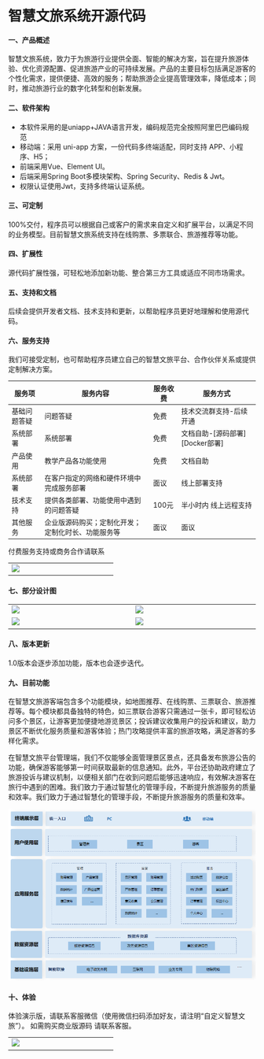 # 智慧文旅系统开源代码

#### 一、产品概述

智慧文旅系统，致力于为旅游行业提供全面、智能的解决方案，旨在提升旅游体验、优化资源配置、促进旅游产业的可持续发展。产品的主要目标包括满足游客的个性化需求，提供便捷、高效的服务；帮助旅游企业提高管理效率，降低成本；同时，推动旅游行业的数字化转型和创新发展。

#### 二、软件架构

- 本软件采用的是uniapp+JAVA语言开发，编码规范完全按照阿里巴巴编码规范
- 移动端：采用 uni-app 方案，一份代码多终端适配，同时支持 APP、小程序、H5；
- 前端采用Vue、Element UI。
- 后端采用Spring Boot多模块架构、Spring Security、Redis & Jwt。
- 权限认证使用Jwt，支持多终端认证系统。

#### 三、可定制
100%交付，程序员可以根据自己或客户的需求来自定义和扩展平台，以满足不同的业务模型。目前智慧文旅系统支持在线购票、多票联合、旅游推荐等功能。

#### 四、扩展性

源代码扩展性强，可轻松地添加新功能、整合第三方工具或适应不同市场需求。

#### 五、支持和文档

后续会提供开发者文档、技术支持和更新，以帮助程序员更好地理解和使用源代码。

#### 六、服务支持

我们可接受定制，也可帮助程序员建立自己的智慧文旅平台、合作伙伴关系或提供定制解决方案。

| 服务项       | 服务内容                                           | 服务收费 | 服务方式                        |
| ------------ | -------------------------------------------------- | -------- | ------------------------------- |
| 基础问题答疑 | 问题答疑                                           | 免费     | 技术交流群支持-后续开通         |
| 系统部署     | 系统部署                                           | 免费     | 文档自助-[源码部署][Docker部署] |
| 产品使用     | 教学产品各功能使用                                 | 免费     | 文档自助                        |
| 系统部署     | 在客户指定的网络和硬件环境中完成服务部署           | 面议     | 线上部署支持                    |
| 技术支持     | 提供各类部署、功能使用中遇到的问题答疑             | 100元    | 半小时内 线上远程支持           |
| 其他服务     | 企业版源码购买；定制化开发；定制化时长、功能服务等 | 面议     | 面议                            |

付费服务支持或商务合作请联系
<table>
    <tr>
        <td width="200px"><img src="https://gitee.com/randomeng/smart-cultural-tourism/raw/master/img/image-20240416104358436.png"/></td>
</table>

#### 七、部分设计图
<table>
    <tr>
        <td width="300px"><img src="https://gitee.com/randomeng/smart-cultural-tourism/raw/master/img/%E7%A7%BB%E5%8A%A8%E7%AB%AF/01%E9%A6%96%E9%A1%B5.png"/></td>
        <td width="300px"><img src="https://gitee.com/randomeng/smart-cultural-tourism/raw/master/img/%E7%A7%BB%E5%8A%A8%E7%AB%AF/02%E4%B8%AA%E4%BA%BA%E4%B8%AD%E5%BF%83.png"/></td>
    </tr>
    <tr>
        <td><img src="https://gitee.com/randomeng/smart-cultural-tourism/raw/master/img/%E7%A7%BB%E5%8A%A8%E7%AB%AF/04%E7%83%AD%E9%97%A8%E6%94%BB%E7%95%A5.png"/></td>
        <td><img src="https://gitee.com/randomeng/smart-cultural-tourism/raw/master/img/%E7%A7%BB%E5%8A%A8%E7%AB%AF/03%E6%88%91%E7%9A%84%E8%AE%A2%E5%8D%95.png"/></td>
    </tr>
</table>


#### 八、版本更新

1.0版本会逐步添加功能，版本也会逐步迭代。

#### 九、目前功能
在智慧文旅游客端包含多个功能模块，如地图推荐、在线购票、三票联合、旅游推荐等。每个模块都具备独特的特色，如三票联合游客只需通过一张卡，即可轻松访问多个景区，让游客更加便捷地游览景区；投诉建议收集用户的投诉和建议，助力景区不断优化服务质量和游客体验；热门攻略提供丰富的旅游攻略，满足游客的多样化需求。
	
在智慧文旅平台管理端，我们不仅能够全面管理景区景点，还具备发布旅游公告的功能，确保游客能够第一时间获取最新的信息通知。此外，平台还协助政府建立了旅游投诉与建议机制，以便相关部门在收到问题后能够迅速响应，有效解决游客在旅行中遇到的困难。我们致力于通过智慧化的管理手段，不断提升旅游服务的质量和效率。我们致力于通过智慧化的管理手段，不断提升旅游服务的质量和效率。

![输入图片说明](img/image-20240416103507002.png)


#### 十、体验
体验演示版，请联系客服微信（使用微信扫码添加好友，请注明“自定义智慧文旅”）。 如需购买商业版源码 请联系客服。

<table>
    <tr>
        <td width="200px"><img src="https://gitee.com/randomeng/smart-cultural-tourism/raw/master/img/image-20240416104358436.png"/></td>
</table>

